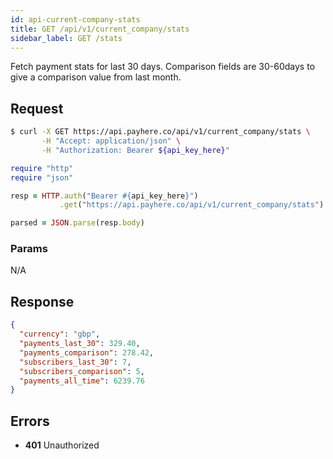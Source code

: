 ```yaml
---
id: api-current-company-stats
title: GET /api/v1/current_company/stats
sidebar_label: GET /stats
---
```


Fetch payment stats for last 30 days. Comparison fields are 30-60days to give a comparison value from last month.

## Request

<!--DOCUSAURUS_CODE_TABS-->
<!--Curl-->
```sh
$ curl -X GET https://api.payhere.co/api/v1/current_company/stats \
       -H "Accept: application/json" \
       -H "Authorization: Bearer ${api_key_here}"
```
<!--Ruby-->
```ruby
require "http"
require "json"

resp = HTTP.auth("Bearer #{api_key_here}")
           .get("https://api.payhere.co/api/v1/current_company/stats")

parsed = JSON.parse(resp.body)
```
<!--END_DOCUSAURUS_CODE_TABS-->

### Params

N/A

## Response

```json
{
  "currency": "gbp",
  "payments_last_30": 329.40,
  "payments_comparison": 278.42,
  "subscribers_last_30": 7,
  "subscribers_comparison": 5,
  "payments_all_time": 6239.76
}
```

## Errors

- **401** Unauthorized
